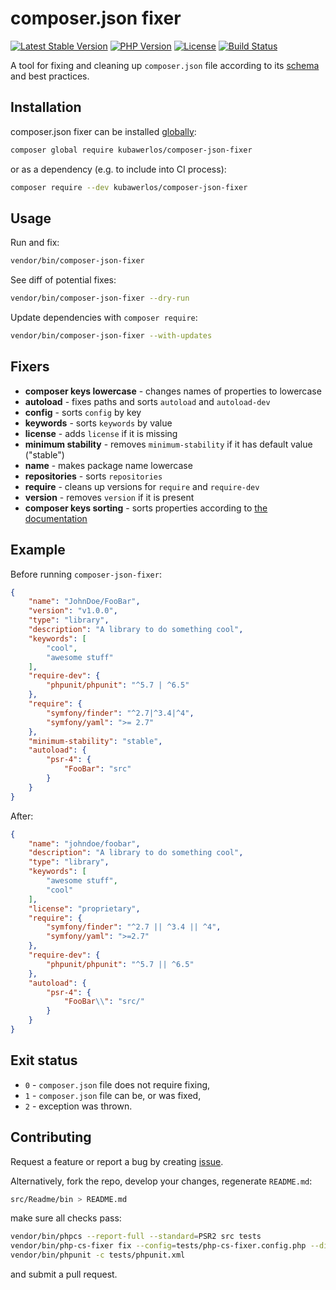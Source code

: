 # composer.json fixer

[![Latest Stable Version](https://img.shields.io/packagist/v/kubawerlos/composer-json-fixer.svg)](https://packagist.org/packages/kubawerlos/composer-json-fixer)
[![PHP Version](https://img.shields.io/badge/php-%5E7.1-8892BF.svg)](https://php.net)
[![License](https://img.shields.io/github/license/kubawerlos/composer-json-fixer.svg)](https://packagist.org/packages/kubawerlos/composer-json-fixer)
[![Build Status](https://img.shields.io/travis/kubawerlos/composer-json-fixer/master.svg)](https://travis-ci.org/kubawerlos/composer-json-fixer)


A tool for fixing and cleaning up `composer.json` file
according to its [schema](https://getcomposer.org/doc/04-schema.md) and best practices.


## Installation
composer.json fixer can be installed [globally](https://getcomposer.org/doc/03-cli.md#global):
```bash
composer global require kubawerlos/composer-json-fixer
```
or as a dependency (e.g. to include into CI process):
```bash
composer require --dev kubawerlos/composer-json-fixer
```


## Usage
Run and fix:
```bash
vendor/bin/composer-json-fixer
```
See diff of potential fixes:
```bash
vendor/bin/composer-json-fixer --dry-run
```
Update dependencies with `composer require`:
```bash
vendor/bin/composer-json-fixer --with-updates
```


## Fixers
- **composer keys lowercase** - changes names of properties to lowercase
- **autoload** - fixes paths and sorts `autoload` and `autoload-dev`
- **config** - sorts `config` by key
- **keywords** - sorts `keywords` by value
- **license** - adds `license` if it is missing
- **minimum stability** - removes `minimum-stability` if it has default value ("stable")
- **name** - makes package name lowercase
- **repositories** - sorts `repositories`
- **require** - cleans up versions for `require` and `require-dev`
- **version** - removes `version` if it is present
- **composer keys sorting** - sorts properties according to [the documentation](https://getcomposer.org/doc/04-schema.md)


## Example
Before running `composer-json-fixer`:
```json
{
    "name": "JohnDoe/FooBar",
    "version": "v1.0.0",
    "type": "library",
    "description": "A library to do something cool",
    "keywords": [
        "cool",
        "awesome stuff"
    ],
    "require-dev": {
        "phpunit/phpunit": "^5.7 | ^6.5"
    },
    "require": {
        "symfony/finder": "^2.7|^3.4|^4",
        "symfony/yaml": ">= 2.7"
    },
    "minimum-stability": "stable",
    "autoload": {
        "psr-4": {
            "FooBar": "src"
        }
    }
}

```
After:
```json
{
    "name": "johndoe/foobar",
    "description": "A library to do something cool",
    "type": "library",
    "keywords": [
        "awesome stuff",
        "cool"
    ],
    "license": "proprietary",
    "require": {
        "symfony/finder": "^2.7 || ^3.4 || ^4",
        "symfony/yaml": ">=2.7"
    },
    "require-dev": {
        "phpunit/phpunit": "^5.7 || ^6.5"
    },
    "autoload": {
        "psr-4": {
            "FooBar\\": "src/"
        }
    }
}

```


## Exit status
 - `0` - `composer.json` file does not require fixing,
 - `1` - `composer.json` file can be, or was fixed,
 - `2` - exception was thrown.


## Contributing
Request a feature or report a bug by creating [issue](https://github.com/kubawerlos/composer-json-fixer/issues).

Alternatively, fork the repo, develop your changes, regenerate `README.md`:
```bash
src/Readme/bin > README.md
```
make sure all checks pass:
```bash
vendor/bin/phpcs --report-full --standard=PSR2 src tests
vendor/bin/php-cs-fixer fix --config=tests/php-cs-fixer.config.php --diff --dry-run
vendor/bin/phpunit -c tests/phpunit.xml
```
and submit a pull request.
